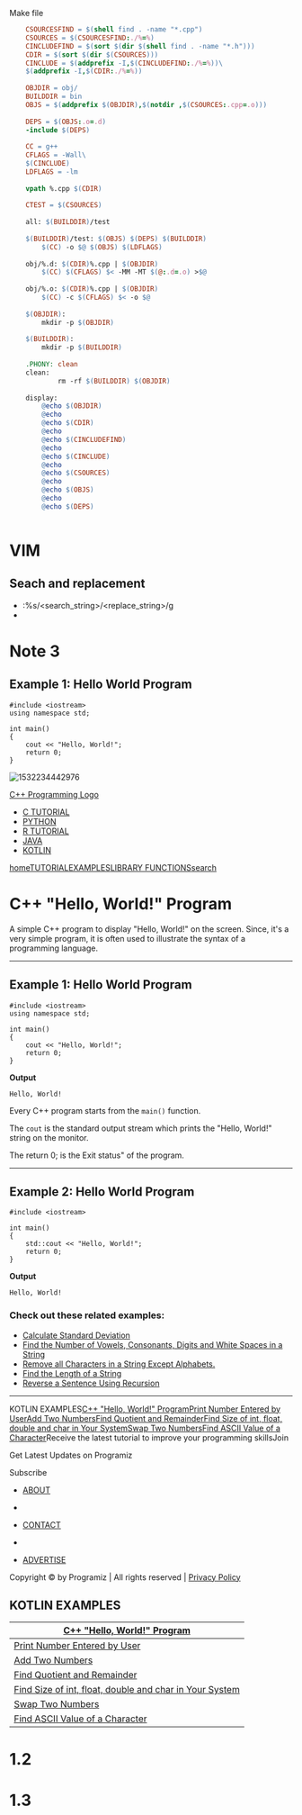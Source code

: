 Make file

```makefile
    CSOURCESFIND = $(shell find . -name "*.cpp")
    CSOURCES = $(CSOURCESFIND:./%=%)
    CINCLUDEFIND = $(sort $(dir $(shell find . -name "*.h")))
    CDIR = $(sort $(dir $(CSOURCES)))
    CINCLUDE = $(addprefix -I,$(CINCLUDEFIND:./%=%))\
    $(addprefix -I,$(CDIR:./%=%))
    
    OBJDIR = obj/
    BUILDDIR = bin
    OBJS = $(addprefix $(OBJDIR),$(notdir ,$(CSOURCES:.cpp=.o)))
    
    DEPS = $(OBJS:.o=.d)
    -include $(DEPS)
    
    CC = g++
    CFLAGS = -Wall\
    $(CINCLUDE)
    LDFLAGS = -lm
    
    vpath %.cpp $(CDIR)
    
    CTEST = $(CSOURCES)
    
    all: $(BUILDDIR)/test 
    
    $(BUILDDIR)/test: $(OBJS) $(DEPS) $(BUILDDIR) 
    	$(CC) -o $@ $(OBJS) $(LDFLAGS)
    
    obj/%.d: $(CDIR)%.cpp | $(OBJDIR)
    	$(CC) $(CFLAGS) $< -MM -MT $(@:.d=.o) >$@
    
    obj/%.o: $(CDIR)%.cpp | $(OBJDIR)
    	$(CC) -c $(CFLAGS) $< -o $@
    
    $(OBJDIR):
    	mkdir -p $(OBJDIR)
    
    $(BUILDDIR): 
    	mkdir -p $(BUILDDIR)
    
    .PHONY: clean
    clean:
    		rm -rf $(BUILDDIR) $(OBJDIR)
    
    display:
    	@echo $(OBJDIR)
    	@echo
    	@echo $(CDIR)
    	@echo
    	@echo $(CINCLUDEFIND)
    	@echo
    	@echo $(CINCLUDE)
    	@echo
    	@echo $(CSOURCES)
    	@echo
    	@echo $(OBJS)
    	@echo
    	@echo $(DEPS)



```



# VIM

## Seach and replacement

- :%s/<search_string>/<replace_string>/g
- 

# Note 3



## Example 1: Hello World Program

```
#include <iostream>
using namespace std;

int main() 
{
    cout << "Hello, World!";
    return 0;
}
```



![1532234442976](/tmp/1532234442976.png)



[
C++ Programming Logo](https://www.programiz.com/cpp-programming)

- [C TUTORIAL](https://www.programiz.com/c-programming)
- [PYTHON](https://www.programiz.com/python-programming)
- [R TUTORIAL](https://www.programiz.com/r-programming)
- [JAVA](https://www.programiz.com/java-programming)
- [KOTLIN](https://www.programiz.com/kotlin-programming)

[home](https://www.programiz.com/)[TUTORIAL](https://www.programiz.com/cpp-programming)[EXAMPLES](https://www.programiz.com/cpp-programming/examples)[LIBRARY FUNCTIONS](https://www.programiz.com/cpp-programming/library-function)[search](https://www.programiz.com/cpp-programming/examples/print-sentence)

# C++ "Hello, World!" Program

A simple C++ program to display "Hello, World!" on the screen. Since, it's a very simple program, it is often used to illustrate the syntax of a programming language.

------

## Example 1: Hello World Program

```
#include <iostream>
using namespace std;

int main() 
{
    cout << "Hello, World!";
    return 0;
}
```

**Output**

```
Hello, World!
```

Every C++ program starts from the `main()` function.

The `cout` is the standard output stream which prints the "Hello, World!" string on the monitor.

The return 0; is the Exit status" of the program.

------

## Example 2: Hello World Program

```
#include <iostream>

int main() 
{
    std::cout << "Hello, World!";
    return 0;
}
```

**Output**

```
Hello, World!
```

### Check out these related examples:

- [Calculate Standard Deviation](https://www.programiz.com/cpp-programming/examples/standard-deviation)
- [Find the Number of Vowels, Consonants, Digits and White Spaces in a String](https://www.programiz.com/cpp-programming/examples/vowel-consonant-frequency-string)
- [Remove all Characters in a String Except Alphabets.](https://www.programiz.com/cpp-programming/examples/remove-characters-string)
- [Find the Length of a String](https://www.programiz.com/cpp-programming/examples/string-length)
- [Reverse a Sentence Using Recursion](https://www.programiz.com/cpp-programming/examples/reverse-sentence-recursion)

------

KOTLIN EXAMPLES[C++ "Hello, World!" Program](https://www.programiz.com/cpp-programming/examples/print-sentence)[Print Number Entered by User](https://www.programiz.com/cpp-programming/examples/read-print-integer)[Add Two Numbers](https://www.programiz.com/cpp-programming/examples/add-numbers)[Find Quotient and Remainder](https://www.programiz.com/cpp-programming/examples/quotient-remainder)[Find Size of int, float, double and char in Your System](https://www.programiz.com/cpp-programming/examples/sizeof-operator)[Swap Two Numbers](https://www.programiz.com/cpp-programming/examples/swapping)[Find ASCII Value of a Character](https://www.programiz.com/cpp-programming/examples/ASCII-value-character)Receive the latest tutorial to improve your programming skillsJoin

Get Latest Updates on Programiz

 Subscribe

- [ABOUT](https://www.programiz.com/about-us)

-  

- [CONTACT](https://www.programiz.com/contact)

-  

- [ADVERTISE](https://www.programiz.com/advertise)

Copyright © by Programiz | All rights reserved | [Privacy Policy](https://www.programiz.com/privacy-policy)

## KOTLIN EXAMPLES

| [C++ "Hello, World!" Program](https://www.programiz.com/cpp-programming/examples/print-sentence) |
| ------------------------------------------------------------ |
| [Print Number Entered by User](https://www.programiz.com/cpp-programming/examples/read-print-integer) |
| [Add Two Numbers](https://www.programiz.com/cpp-programming/examples/add-numbers) |
| [Find Quotient and Remainder](https://www.programiz.com/cpp-programming/examples/quotient-remainder) |
| [Find Size of int, float, double and char in Your System](https://www.programiz.com/cpp-programming/examples/sizeof-operator) |
| [Swap Two Numbers](https://www.programiz.com/cpp-programming/examples/swapping) |
| [Find ASCII Value of a Character](https://www.programiz.com/cpp-programming/examples/ASCII-value-character) |





# 1.2

# 1.3





